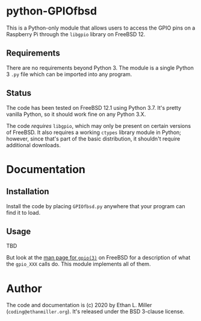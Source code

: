 # python-GPIOfbsd

This is a Python-only module that allows users to access the GPIO pins
on a Raspberry Pi through the `libgpio` library on FreeBSD 12.

## Requirements

There are no requirements beyond Python 3. The module is a single Python 3
`.py` file which can be imported into any program.

## Status

The code has been tested on FreeBSD 12.1 using Python 3.7. It's pretty vanilla
Python, so it should work fine on any Python 3.X.

The code _requires_ `libgpio`, which may only be present on certain versions
of FreeBSD. It also requires a working `ctypes` library module in Python;
however, since that's part of the basic distribution, it shouldn't require
additional downloads.

# Documentation

## Installation

Install the code by placing `GPIOfbsd.py` anywhere that your program can find it to
load.

## Usage

TBD

But look at the [man page for `gpio(3)`](https://www.freebsd.org/cgi/man.cgi?gpio)
on FreeBSD for a description of what the `gpio_XXX` calls do. This module
implements all of them.

# Author

The code and documentation is (c) 2020 by Ethan L. Miller (`coding@ethanmiller.org`).
It's released under the BSD 3-clause license.
